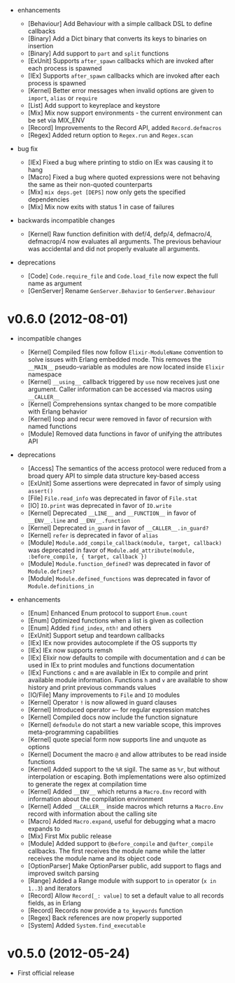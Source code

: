 * enhancements
  * [Behaviour] Add Behaviour with a simple callback DSL to define callbacks
  * [Binary] Add a Dict binary that converts its keys to binaries on insertion
  * [Binary] Add support to `part` and `split` functions
  * [ExUnit] Supports `after_spawn` callbacks which are invoked after each process is spawned
  * [IEx] Supports `after_spawn` callbacks which are invoked after each process is spawned
  * [Kernel] Better error messages when invalid options are given to `import`, `alias` or `require`
  * [List] Add support to keyreplace and keystore
  * [Mix] Mix now support environments - the current environment can be set via MIX_ENV
  * [Record] Improvements to the Record API, added `Record.defmacros`
  * [Regex] Added return option to `Regex.run` and `Regex.scan`

* bug fix
  * [IEx] Fixed a bug where printing to stdio on IEx was causing it to hang
  * [Macro] Fixed a bug where quoted expressions were not behaving the same as their non-quoted counterparts
  * [Mix] `mix deps.get [DEPS]` now only gets the specified dependencies
  * [Mix] Mix now exits with status 1 in case of failures

* backwards incompatible changes
  * [Kernel] Raw function definition with def/4, defp/4, defmacro/4, defmacrop/4 now evaluates all arguments. The previous behaviour was accidental and did not properly evaluate all arguments.

* deprecations
  * [Code] `Code.require_file` and `Code.load_file` now expect the full name as argument
  * [GenServer] Rename `GenServer.Behavior` to `GenServer.Behaviour`

# v0.6.0 (2012-08-01)

* incompatible changes
  * [Kernel] Compiled files now follow `Elixir-ModuleName` convention to solve issues with Erlang embedded mode. This removes the `__MAIN__` pseudo-variable as modules are now located inside `Elixir` namespace
  * [Kernel] `__using__` callback triggered by `use` now receives just one argument. Caller information can be accessed via macros using `__CALLER__`
  * [Kernel] Comprehensions syntax changed to be more compatible with Erlang behavior
  * [Kernel] loop and recur were removed in favor of recursion with named functions
  * [Module] Removed data functions in favor of unifying the attributes API

* deprecations
  * [Access] The semantics of the access protocol were reduced from a broad query API to simple data structure key-based access
  * [ExUnit] Some assertions were deprecated in favor of simply using `assert()` 
  * [File] `File.read_info` was deprecated in favor of `File.stat`
  * [IO] `IO.print` was deprecated in favor of `IO.write`
  * [Kernel] Deprecated `__LINE__` and `__FUNCTION__` in favor of `__ENV__.line` and `__ENV__.function`
  * [Kernel] Deprecated `in_guard` in favor of `__CALLER__.in_guard?`
  * [Kernel] `refer` is deprecated in favor of `alias`
  * [Module] `Module.add_compile_callback(module, target, callback)` was deprecated in favor of `Module.add_attribute(module, :before_compile, { target, callback })`
  * [Module] `Module.function_defined?` was deprecated in favor of `Module.defines?`
  * [Module] `Module.defined_functions` was deprecated in favor of `Module.definitions_in`

* enhancements
  * [Enum] Enhanced Enum protocol to support `Enum.count`
  * [Enum] Optimized functions when a list is given as collection
  * [Enum] Added `find_index`, `nth!` and others
  * [ExUnit] Support setup and teardown callbacks
  * [IEx] IEx now provides autocomplete if the OS supports tty
  * [IEx] IEx now supports remsh
  * [IEx] Elixir now defaults to compile with documentation and `d` can be used in IEx to print modules and functions documentation
  * [IEx] Functions `c` and `m` are available in IEx to compile and print available module information. Functions `h` and `v` are available to show history and print previous commands values
  * [IO/File] Many improvements to `File` and `IO` modules
  * [Kernel] Operator `!` is now allowed in guard clauses
  * [Kernel] Introduced operator `=~` for regular expression matches
  * [Kernel] Compiled docs now include the function signature
  * [Kernel] `defmodule` do not start a new variable scope, this improves meta-programming capabilities
  * [Kernel] quote special form now supports line and unquote as options
  * [Kernel] Document the macro `@` and allow attributes to be read inside functions
  * [Kernel] Added support to the `%R` sigil. The same as `%r`, but without interpolation or escaping. Both implementations were also optimized to generate the regex at compilation time
  * [Kernel] Added `__ENV__` which returns a `Macro.Env` record with information about the compilation environment
  * [Kernel] Added `__CALLER__` inside macros which returns a `Macro.Env` record with information about the calling site
  * [Macro] Added `Macro.expand`, useful for debugging what a macro expands to
  * [Mix] First Mix public release
  * [Module] Added support to `@before_compile` and `@after_compile` callbacks. The first receives the module name while the latter receives the module name and its object code
  * [OptionParser] Make OptionParser public, add support to flags and improved switch parsing
  * [Range] Added a Range module with support to `in` operator (`x in 1..3`) and iterators
  * [Record] Allow `Record[_: value]` to set a default value to all records fields, as in Erlang
  * [Record] Records now provide a `to_keywords` function
  * [Regex] Back references are now properly supported
  * [System] Added `System.find_executable`

# v0.5.0 (2012-05-24)

* First official release